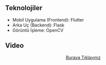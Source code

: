 ## Teknolojiler
- Mobil Uygulama (Frontend): Flutter
- Arka Uç (Backend): Flask
- Görüntü İşleme: OpenCV

## Video
<div align="center">
   <a href="https://github.com/zeynoaydn/VrBalloonGame/issues/1#issue-2132913084">Buraya Tıklayınız</a>
</div>
